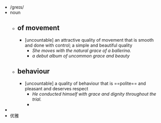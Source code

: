 - /ɡreɪs/
- noun
	- ## of movement
		- [uncountable] an attractive quality of movement that is smooth and done with control; a simple and beautiful quality
			- *She moves with the natural grace of a ballerina.*
			- *a debut album of uncommon grace and beauty*
	- ## behaviour
		- [uncountable] a quality of behaviour that is ==polite== and pleasant and deserves respect
			- *He conducted himself with grace and dignity throughout the trial.*
			-
-
- 优雅